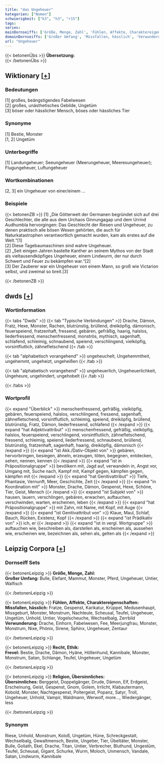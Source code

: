 ```yaml
---
title: "das Ungeheuer"
kategorien: ["Nomen"]
schwierigkeit: ["k3", "h3", "r15"]
tags:
series:
mainDornseiffs: ['Größe, Menge, Zahl', 'Fühlen, Affekte, Charaktereigenschaften', 'Recht, Ethik', 'Religion, Übersinnliches']
domainDornseiffs: ['Großer Umfang', 'Missfallen, hässlich', 'Verwunderung', 'Frevel', 'Übersinnliches']
url: "Ungeheuer"
---
```


{{< betonenÜbs >}}
**Übersetzung:**  
{{< /betonenÜbs >}}

## Wiktionary [[+](https://de.wiktionary.org/wiki/Ungeheuer)]

### Bedeutungen
[1] großes, beängstigendes Fabelwesen  
[2] großes, unästhetisches Gebilde, Ungetüm  
[3] böser oder hässlicher Mensch, böses oder hässliches Tier  

### Synonyme
[1] Bestie, Monster  
[1, 2] Ungetüm  

### Unterbegriffe
[1] Landungeheuer; Seeungeheuer (Meerungeheuer, Meeresungeheuer); Flugungeheuer, Luftungeheuer  

### Wortkombinationen
[2, 3] ein Ungeheuer von einer/einem …  

### Beispiele
{{< betonenZB >}}
[1] „Die Götterwelt der Germanen begründet sich auf drei Geschlechter, die alle aus dem Urchaos Ginnungagap und dem Urrind Audhumbla hervorgingen: Das Geschlecht der Riesen und Ungeheuer, zu denen praktisch alle bösen Wesen gehörten, die auch für Naturkatastrophen verantwortlich gemacht wurden, kam als erstes auf die Welt.“[1]  
[2] Diese Tagebaumaschinen sind wahre Ungeheuer.  
[2] „Seit einigen Jahren bastelte Kanther an seinem Mythos von der Stadt als vieltausendköpfiges Ungeheuer, einem Lindwurm, der nur durch Schwert und Feuer zu bekämpfen war.“[2]  
[3] Der Zauberer war ein Ungeheuer von einem Mann, so groß wie Victarion selbst, und zweimal so breit.[3]  

{{< /betonenZB >}}


## dwds [[+](https://www.dwds.de/wb/Ungeheuer)]

### Wortinformation
{{< tabs "Dwds" >}}
{{< tab "Typische Verbindungen" >}}
Drache, Dämon, Fratz, Hexe, Monster, Rachen, blutrünstig, brüllend, dreiköpfig, dämonisch, feuerspeiend, fratzenhaft, fressend, gebären, gefräßig, haarig, halslos, liederfressend, menschenfressend, monströs, mythisch, sagenhaft, schlafend, schleimig, schnaubend, speiend, verschlingend, vielköpfig, vorsintflutlich, zähnefletschend
{{< /tab >}}

{{< tab "alphabetisch vorangehend" >}}
ungeheuchelt, Ungehemmtheit, ungehemmt, ungeheizt, ungeheißen
{{< /tab >}}

{{< tab "alphabetisch vorangehend" >}}
ungeheuerlich, Ungeheuerlichkeit, Ungeheure, ungehindert, ungehobelt
{{< /tab >}}

{{< /tabs >}}

### Wortprofil
{{< expand "Überblick" >}} menschenfressend, gefräßig, vielköpfig, gebären, feuerspeiend, halslos, verschlingend, fressend, sagenhaft, zähnefletschend, vorsintflutlich, schleimig, speiend, dreiköpfig, brüllend, blutrünstig, Fratz, Dämon, liederfressend, schlafend {{< /expand >}}
{{< expand "hat Adjektivattribut" >}} menschenfressend, gefräßig, vielköpfig, halslos, feuerspeiend, verschlingend, vorsintflutlich, zähnefletschend, fressend, schleimig, speiend, liederfressend, schnaubend, brüllend, blutrünstig, fratzenhaft, sagenhaft, haarig, dreiköpfig, dämonisch {{< /expand >}}
{{< expand "ist Akk./Dativ-Objekt von" >}} gebären, hervorbringen, besiegen, ähneln, erzeugen, töten, begegnen, entdecken, sehen, nennen, kennen {{< /expand >}}
{{< expand "ist in Präpositionalgruppe" >}} bevölkern mit, Jagd auf, verwandeln in, Angst vor, Umgang mit, Suche nach, Kampf mit, Kampf gegen, kämpfen gegen, kämpfen mit {{< /expand >}}
{{< expand "hat Genitivattribut" >}} Tiefe, Phantasie, Vernunft, Meer, Geschichte, Zeit {{< /expand >}}
{{< expand "in Koordination mit" >}} Monster, Drache, Dämon, Gespenst, Hexe, Schöne, Tier, Geist, Mensch {{< /expand >}}
{{< expand "ist Subjekt von" >}} hausen, lauern, verschlingen, gebären, erwachen, auftauchen, verschwinden, warten, erscheinen, leben {{< /expand >}}
{{< expand "hat Präpositionalgruppe" >}} mit Zahn, mit Name, mit Kopf, mit Auge {{< /expand >}}
{{< expand "ist Genitivattribut von" >}} Klaue, Maul, Schlaf, Bauch, Rücken, Existenz, Kopf {{< /expand >}}
{{< expand "ist Prädikativ von" >}} ich, er {{< /expand >}}
{{< expand "ist in vergl. Wortgruppe" >}} auftauchen wie, beschreiben als, darstellen als, erscheinen als, aussehen wie, erscheinen wie, bezeichnen als, sehen als, gelten als {{< /expand >}}

## Leipzig Corpora [[+](https://corpora.uni-leipzig.de/en/res?word=Ungeheuer&corpusId=deu_newscrawl-public_2018)]

### Dornseiff Sets
{{< betonenLeipzig >}}
**Größe, Menge, Zahl:**  
**Großer Umfang:** Bulle, Elefant, Mammut, Monster, Pferd, Ungeheuer, Untier, Walfisch  

{{< /betonenLeipzig >}}


{{< betonenLeipzig >}}
**Fühlen, Affekte, Charaktereigenschaften:**  
**Missfallen, hässlich:** Fratze, Gespenst, Karikatur, Krüppel, Medusenhaupt, Missgeburt, Monster, Monstrum, Nachteule, Scheusal, Teufel, Ungeheuer, Ungetüm, Unhold, Untier, Vogelscheuche, Wechselbalg, Zerrbild  
**Verwunderung:** Drache, Einhorn, Fabelwesen, Fee, Meerjungfrau, Monster, Monstrum, Nixe, Phönix, Sirene, Sphinx, Ungeheuer, Zentaur  

{{< /betonenLeipzig >}}


{{< betonenLeipzig >}}
**Recht, Ethik:**  
**Frevel:** Bestie, Drache, Dämon, Hyäne, Höllenhund, Kannibale, Monster, Monstrum, Satan, Schlange, Teufel, Ungeheuer, Ungetüm  

{{< /betonenLeipzig >}}


{{< betonenLeipzig >}}
**Religion, Übersinnliches:**  
**Übersinnliches:** Berggeist, Doppelgänger, Drude, Dämon, Elf, Erdgeist, Erscheinung, Geist, Gespenst, Gnom, Golem, Irrlicht, Klabautermann, Kobold, Monster, Nachtgespenst, Poltergeist, Popanz, Satyr, Troll, Ungeheuer, Unhold, Vampir, Waldmann, Werwolf, more..., Wiedergänger, less  

{{< /betonenLeipzig >}}

### Synonym
Riese, Unhold, Monstrum, Koloß, Ungetüm, Hüne, Schreckgestalt, Wechselbalg, Gewaltmensch, Bestie, Ungetier, Tier, Übeltäter, Monster, Bulle, Goliath, Ekel, Drache, Titan, Untier, Verbrecher, Bluthund, Ungestüm, Teufel, Scheusal, Gigant, Schurke, Wurm, Moloch, Unmensch, Vandale, Satan, Lindwurm, Kannibale

